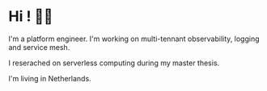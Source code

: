 
# Hi ! 👋🏻

I'm a platform engineer. I'm working on multi-tennant observability, logging and service mesh.

I reserached on serverless computing during my master thesis.

I'm living in Netherlands.
